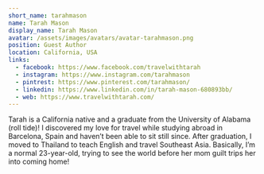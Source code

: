 ```yaml
---
short_name: tarahmason
name: Tarah Mason
display_name: Tarah Mason
avatar: /assets/images/avatars/avatar-tarahmason.png
position: Guest Author
location: California, USA
links: 
  - facebook: https://www.facebook.com/travelwithtarah
  - instagram: https://www.instagram.com/tarahmason
  - pintrest: https://www.pinterest.com/tarahmason/
  - linkedin: https://www.linkedin.com/in/tarah-mason-680893bb/
  - web: https://www.travelwithtarah.com/
---
```

Tarah is a California native and a graduate from the University of Alabama (roll tide)! I discovered my love for travel while studying abroad in Barcelona, Spain and haven’t been able to sit still since. After graduation, I moved to Thailand to teach English and travel Southeast Asia. Basically, I’m a normal 23-year-old, trying to see the world before her mom guilt trips her into coming home!